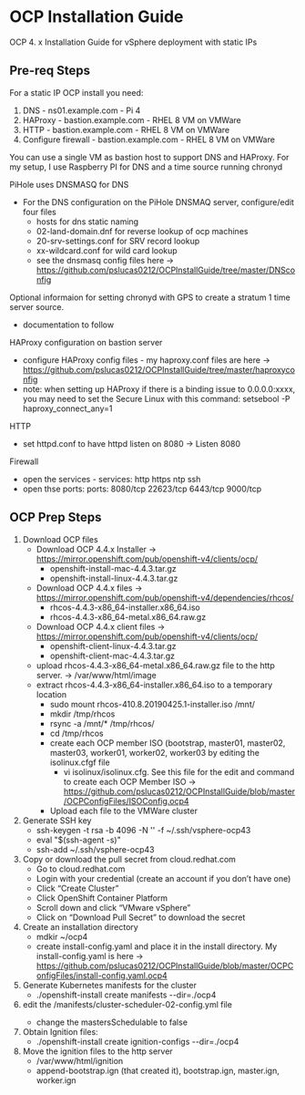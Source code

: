 # OCP Installation Guide
OCP 4. x Installation Guide for vSphere deployment with static IPs

## Pre-req Steps
For a static IP OCP install you need:
1. DNS - ns01.example.com - Pi 4
2. HAProxy - bastion.example.com - RHEL 8 VM on VMWare
3. HTTP - bastion.example.com - RHEL 8 VM on VMWare
4. Configure firewall - bastion.example.com - RHEL 8 VM on VMWare

You can use a single VM as bastion host to support DNS and HAProxy.  For my setup, I use Raspberry PI for DNS and a time source running chronyd

PiHole uses DNSMASQ for DNS
- For the DNS configuration on the PiHole DNSMAQ server, configure/edit four files
  - hosts for dns static naming
  - 02-land-domain.dnf for reverse lookup of ocp machines
  - 20-srv-settings.conf for SRV record lookup
  - xx-wildcard.conf for wild card lookup
  - see the dnsmasq config files here -> https://github.com/pslucas0212/OCPInstallGuide/tree/master/DNSconfig
  
Optional informaion for setting chronyd with GPS to create a stratum 1 time server source.
- documentation to follow

HAProxy configuration on bastion server
- configure HAProxy config files - my haproxy.conf files are here -> https://github.com/pslucas0212/OCPInstallGuide/tree/master/haproxyconfig
- note: when setting up HAProxy if there is a binding issue to 0.0.0.0:xxxx, you may need to set the Secure Linux with this command: setsebool -P haproxy_connect_any=1

HTTP
- set httpd.conf to have httpd listen on 8080 -> Listen 8080

Firewall
- open the services - services: http https ntp ssh
- open thse ports:  ports: 8080/tcp 22623/tcp 6443/tcp 9000/tcp


## OCP Prep Steps

1. Download OCP files
    - Download OCP 4.4.x Installer -> https://mirror.openshift.com/pub/openshift-v4/clients/ocp/
      - openshift-install-mac-4.4.3.tar.gz
      - openshift-install-linux-4.4.3.tar.gz
    - Download OCP 4.4.x files -> https://mirror.openshift.com/pub/openshift-v4/dependencies/rhcos/
      - rhcos-4.4.3-x86_64-installer.x86_64.iso
      - rhcos-4.4.3-x86_64-metal.x86_64.raw.gz
    - Download OCP 4.4.x client files -> https://mirror.openshift.com/pub/openshift-v4/clients/ocp/
      - openshift-client-linux-4.4.3.tar.gz	
      - openshift-client-mac-4.4.3.tar.gz
    - upload rhcos-4.4.3-x86_64-metal.x86_64.raw.gz file to the http server.  -> /var/www/html/image
    - extract rhcos-4.4.3-x86_64-installer.x86_64.iso to a temporary location
      - sudo mount rhcos-410.8.20190425.1-installer.iso /mnt/ 
      - mkdir /tmp/rhcos 
      - rsync -a /mnt/* /tmp/rhcos/ 
      - cd /tmp/rhcos 
      - create each OCP member ISO (bootstrap, master01, master02, master03, worker01, worker02, worker03 by editing the        isolinux.cfgf file
        - vi isolinux/isolinux.cfg. See this file for the edit and command to create each OCP Member ISO  ->              https://github.com/pslucas0212/OCPInstallGuide/blob/master/OCPConfigFiles/ISOConfig.ocp4
      - Upload each file to the VMWare cluster
2. Generate SSH key
    - ssh-keygen -t rsa -b 4096 -N '' -f ~/.ssh/vsphere-ocp43
    - eval "$(ssh-agent -s)"
    - ssh-add ~/.ssh/vsphere-ocp43
3. Copy or download the pull secret from cloud.redhat.com
    - Go to cloud.redhat.com
    - Login with your credential (create an account if you don’t have one)
    - Click “Create Cluster”
    - Click OpenShift Container Platform
    - Scroll down and click “VMware vSphere”
    - Click on “Download Pull Secret” to download the secret
4. Create an installation directory
    - mdkir ~/ocp4
    - create install-config.yaml and place it in the install directory.  My install-config.yaml is here -> https://github.com/pslucas0212/OCPInstallGuide/blob/master/OCPConfigFiles/install-config.yaml.ocp4
5. Generate Kubernetes manifests for the cluster
    - ./openshift-install create manifests --dir=./ocp4
6. edit the  <installation directory>/manifests/cluster-scheduler-02-config.yml file
    - change the mastersSchedulable to false
7. Obtain Ignition files:
    - ./openshift-install create ignition-configs --dir=./ocp4
8. Move the ignition files to the http server
    - /var/www/html/ignition
    - append-bootstrap.ign (that created it), bootstrap.ign, master.ign, worker.ign


  
  


